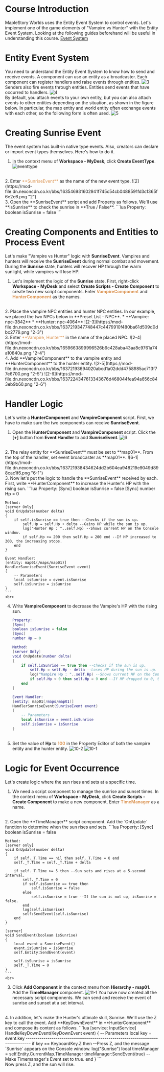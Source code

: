 # Course Introduction
MapleStory Worlds uses the Entity Event System to control events.
Let's implement one of the game elements of "Vampire vs Hunter" with the Entity Event System.
Looking at the following guides beforehand will be useful in understanding this course.
[Event System](https://mod-developers.nexon.com/docs?postId=73{"target":"_self"})

# Entity Event System
You need to understand the Entity Event System to know how to send and receive events.
A component can use an entity as a broadcaster.
Each component can register handlers and raise events through entities.
![3](https://mod-file.dn.nexoncdn.co.kr/bbs/16560446599253c3fab51c71c43a681173496cc4ee5a4.png "3")
<br>
Senders also fire events through entities. Entities send events that have occurred to handlers.
![4](https://mod-file.dn.nexoncdn.co.kr/bbs/16560447014255f87e1b80f4a4a85b4b4857f01923163.png "4")
<br>
By default, you attach events to your own entity, but you can also attach events to other entities depending on the situation, as shown in the figure below. In particular, the map entity and world entity often exchange events with each other, so the following form is often used.
![5](https://mod-file.dn.nexoncdn.co.kr/bbs/16560447361361ac2b80437934439be6a9a35b95b41e4.png "5")

# Creating Sunrise Event
The event system has built-in native type events. Also, creators can declare or import event types themselves. Here's how to do it.
<br>
1. In the context menu of **Workspace - MyDesk**, click **Create EventType**.
![eventtype](https://mod-file.dn.nexoncdn.co.kr/bbs/168783084547591cb0c6685e148e799ab7a2caef6d579.png "eventtype")
<br>
2. Enter <span style="color: #dc9656">**SunriseEvent**</span> as the name of the new event type.
![2](https://mod-file.dn.nexoncdn.co.kr/bbs/163546931602941f745c54cb0488591fd3c1365f6e2e6.png "2")
<br>
3. Open the **SunriseEvent** script and add Property as follows. We'll use **isSunrise** to check the sunrise in **True / False**.
```lua
Property:
boolean isSunrise = false
```

# Creating Components and Entities to Process Event
Let's make "Vampire vs Hunter" logic with **SunriseEvent**.
Vampires and hunters will receive the **SunriseEvent** during normal combat and movement.
During the **Sunrise** state, hunters will recover HP through the warm sunlight, while vampires will lose HP.
<br>
1. Let's implement the logic of the **Sunrise** state. 
First, right-click **Workspace - MyDesk** and select **Create Scripts - Create Component** to create two new script components. Enter <span style="color: #dc9656">**VampireComponent**</span> and <span style="color: #dc9656">**HunterComponent**</span> as the names.
<br>
2. Place the vampire NPC entities and hunter NPC entities.
In our example, we placed the two NPCs below in **Preset List - NPC**.
    * **Vampire: npc-3842**
    * **Hunter: npc-4064**
![2-3](https://mod-file.dn.nexoncdn.co.kr/bbs/1637219347748447c4479910f480ba61d509d0dbc2779.png "2-3")
<br>
3. Enter <span style="color: #dc9656">**Vampire, Hunter**</span> in the name of the placed NPC.
![2-4](https://mod-file.dn.nexoncdn.co.kr/bbs/1659663899996526b6c428aba43aa8c9761a74a10840a.png "2-4")
<br>
4. Add **VampireComponent** to the vampire entity and **HunterComponent** to the hunter entity.
![2-5](https://mod-file.dn.nexoncdn.co.kr/bbs/16372193694020abcd1a02ddd4758985ac713f77e6700.png "2-5") ![2-6](https://mod-file.dn.nexoncdn.co.kr/bbs/1637224347613343676d468044fea94a656c843eb9b60.png "2-6")

# Handler Logic
Let's write a **HunterComponent** and **VampireComponent** script.
First, we have to make sure the two components can receive **SunriseEvent**.
1. Open the **HunterComponent** and **VampireComponent** script. 
Click the **[+]** button from **Event Handler** to add **SunriseEvent**.
![6](https://mod-file.dn.nexoncdn.co.kr/bbs/1635299466453111917919dd24abc9a26ab0b1e72ebcd.png "6")
<br>
2. The relay entity for **SunriseEvent** must be set to **map01**.
From the top of the handler, set event broadcaster as **map01**.
![6-1](https://mod-file.dn.nexoncdn.co.kr/bbs/163721938434624dd2b604ea948219e9049d898cac1f6.png "6-1")
<br>
3. Now let's put the logic to handle the **SunriseEvent** received by each.
First, write **HunterComponent** to increase the Hunter's HP with the rising sun.
    ```lua
    Property: 
    [Sync]
    boolean isSunrise = false
    [Sync]
    number Hp = 0
    
    Method: 
    [server Only]
    void OnUpdate(number delta)
    {
        if self.isSunrise == true then --Checks if the sun is up.
            self.Hp = self.Hp + delta --Gains HP while the sun is up.
            log("Hunter Hp : "..self.Hp) --Shows current HP on the Console window.
            if self.Hp >= 200 then self.Hp = 200 end --If HP increased to 200, the increasing stops.
        end
    }
    
    Event Handler: 
    [entity: map01(/maps/map01)]
    HandlerSunriseEvent(SunriseEvent event)
    {
        -- Parameters
        local isSunrise = event.isSunrise
        self.isSunrise = isSunrise
    }
    ```
    <br>
4. Write **VampireComponent** to decrease the Vampire's HP with the rising sun.
    ```lua
    Property: 
    [Sync]
    boolean isSunrise = false
    [Sync]
    number Hp = 0
    
    Method: 
    [server Only]
    void OnUpdate(number delta)
    {
        if self.isSunrise == true then --Checks if the sun is up.
            self.Hp = self.Hp - delta --Loses HP during the sun is up.
            log("Vampire Hp : "..self.Hp) --Shows current HP on the Console window.
            if self.Hp < 0 then self.Hp = 0 end --If HP dropped to 0, the decreasing stops.
        end
    }
    
    Event Handler: 
    [entity: map01(/maps/map01)]
    HandlerSunriseEvent(SunriseEvent event)
    {
        -- Parameters
        local isSunrise = event.isSunrise
        self.isSunrise = isSunrise
    }
    ```
    <br>
5. Set the value of **Hp** to <span style="color: #dc9656">**100**</span> in the Property Editor of both the vampire entity and the hunter entity.
![10-2](https://mod-file.dn.nexoncdn.co.kr/bbs/163729758603854822aa456724b65952386322fb97f20.png "10-2")
![10-1](https://mod-file.dn.nexoncdn.co.kr/bbs/1637297514978d0b38497f6764e5a94c193d8f607908a.png "10-1")

# Logic for Event Occurrence
Let's create logic where the sun rises and sets at a specific time. 
<br>
1. We need a script component to manage the sunrise and sunset times.
In the context menu of **Workspace - MyDesk**, click **Create Scripts - Create Component** to make a new component. Enter <span style="color: #dc9656">**TimeManager**</span> as a name.
<br>
2. Open the **TimeManager** script component. Add the `OnUpdate` function to determine when the sun rises and sets.
    ```lua
    Property: 
   [Sync]
    boolean isSunrise = false
    
    Method: 
    [server only]
    void OnUpdate(number delta)
    {
        if self._T.Time == nil then self._T.Time = 0 end
        self._T.Time = self._T.Time + delta
        
        if self._T.Time >= 5 then --Sun sets and rises at a 5-second interval.
            self._T.Time = 0
            if self.isSunrise == true then
                self.isSunrise = false
            else
                self.isSunrise = true --If the sun is not up, isSunrise = false.
            end
            log(self.isSunrise)
            self:SendEvent(self.isSunrise)
        end
    }
    
    [server]
    void SendEvent(boolean isSunrise)
    {
        local event = SunriseEvent()
        event.isSunrise = isSunrise
        self.Entity:SendEvent(event)
        
        self.isSunrise = isSunrise
        self._T.Time = 0
    }
    ```
    <br>
3. Click **Add Component** in the context menu from **Hierarchy - map01**. Add the **TimeManager** component.
![11-1](https://mod-file.dn.nexoncdn.co.kr/bbs/16596640785471f0b99b7de3f40bb9a25f6f76911431d.png "11-1")
You have now created all the necessary script components. We can send and receive the event of sunrise and sunset at a set interval.
<br>
4. In addition, let's make the Hunter's ultimate skill, Sunrise.
We'll use the Z key to call the event.
Add **KeyDownEvent** in **HunterComponent** and compose its content as follows.
    ```lua
    [service: InputService]
    HandleKeyDownEvent(KeyDownEvent event) 
    {
        -- Parameters
        local key = event.key
        --------------------------------------------------------------------------------
        if key == KeyboardKey.Z then --Press Z, and the message `Sunrise` appears on the Console window.
            log("Sunrise")
            local timeManager = self.Entity.CurrentMap.TimeManager
            timeManager:SendEvent(true) --Make Timemanager's Event set to true.
        end
    }
    ```
<br>
Now press Z, and the sun will rise.